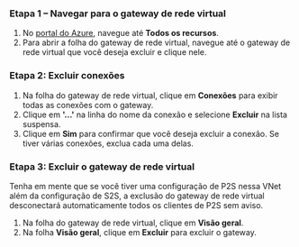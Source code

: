 ### <a name="step-1-navigate-to-the-virtual-network-gateway"></a>Etapa 1 – Navegar para o gateway de rede virtual

1. No [portal do Azure](https://portal.azure.com), navegue até **Todos os recursos**. 
2. Para abrir a folha do gateway de rede virtual, navegue até o gateway de rede virtual que você deseja excluir e clique nele.

### <a name="step-2-delete-connections"></a>Etapa 2: Excluir conexões

1. Na folha do gateway de rede virtual, clique em **Conexões** para exibir todas as conexões com o gateway.
2. Clique em **'...'** na linha do nome da conexão e selecione **Excluir** na lista suspensa.
3. Clique em **Sim** para confirmar que você deseja excluir a conexão. Se tiver várias conexões, exclua cada uma delas.

### <a name="step-3-delete-the-virtual-network-gateway"></a>Etapa 3: Excluir o gateway de rede virtual

Tenha em mente que se você tiver uma configuração de P2S nessa VNet além da configuração de S2S, a exclusão do gateway de rede virtual desconectará automaticamente todos os clientes de P2S sem aviso.

1. Na folha do gateway de rede virtual, clique em **Visão geral**.
2. Na folha **Visão geral**, clique em **Excluir** para excluir o gateway.
